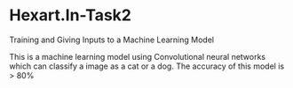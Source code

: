 # Hexart.In-Task2
Training and Giving Inputs to a Machine Learning Model

This is a machine learning model using Convolutional neural networks which can classify a image as a cat or a dog.
The accuracy of this model is > 80%

